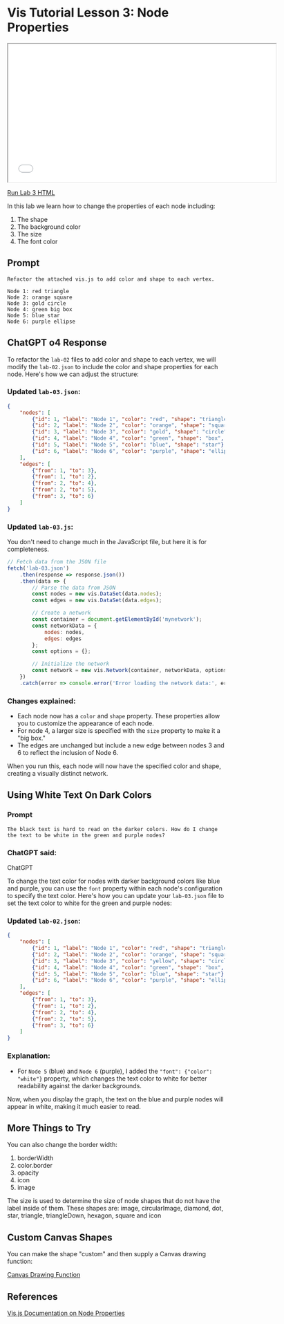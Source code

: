 # Vis Tutorial Lesson 3: Node Properties

<iframe src="../lab-03.html" height="320px" width="620px"></iframe>

[Run Lab 3 HTML](lab-03.html)

In this lab we learn how to change the properties of each node including:

1. The shape
2. The background color
3. The size
4. The font color

## Prompt

```
Refactor the attached vis.js to add color and shape to each vertex.

Node 1: red triangle
Node 2: orange square
Node 3: gold circle
Node 4: green big box
Node 5: blue star
Node 6: purple ellipse
```

## ChatGPT o4 Response

To refactor the `lab-02` files to add color and shape to each vertex, we will modify the `lab-02.json` to include the color and shape properties for each node. Here's how we can adjust the structure:

### Updated `lab-03.json`:

```json
{
    "nodes": [
        {"id": 1, "label": "Node 1", "color": "red", "shape": "triangle"},
        {"id": 2, "label": "Node 2", "color": "orange", "shape": "square"},
        {"id": 3, "label": "Node 3", "color": "gold", "shape": "circle"},
        {"id": 4, "label": "Node 4", "color": "green", "shape": "box", "size": 50},
        {"id": 5, "label": "Node 5", "color": "blue", "shape": "star"},
        {"id": 6, "label": "Node 6", "color": "purple", "shape": "ellipse"}
    ],
    "edges": [
        {"from": 1, "to": 3},
        {"from": 1, "to": 2},
        {"from": 2, "to": 4},
        {"from": 2, "to": 5},
        {"from": 3, "to": 6}
    ]
}
```

### Updated `lab-03.js`:

You don't need to change much in the JavaScript file, but here it is for completeness.

```js
// Fetch data from the JSON file
fetch('lab-03.json')
    .then(response => response.json())
    .then(data => {
        // Parse the data from JSON
        const nodes = new vis.DataSet(data.nodes);
        const edges = new vis.DataSet(data.edges);

        // Create a network
        const container = document.getElementById('mynetwork');
        const networkData = {
            nodes: nodes,
            edges: edges
        };
        const options = {};

        // Initialize the network
        const network = new vis.Network(container, networkData, options);
    })
    .catch(error => console.error('Error loading the network data:', error));
```

### Changes explained:

-   Each node now has a `color` and `shape` property. These properties allow you to customize the appearance of each node.
-   For node 4, a larger size is specified with the `size` property to make it a "big box."
-   The edges are unchanged but include a new edge between nodes 3 and 6 to reflect the inclusion of Node 6.

When you run this, each node will now have the specified color and shape, creating a visually distinct network.

## Using White Text On Dark Colors

### Prompt

```
The black text is hard to read on the darker colors. How do I change the text to be white in the green and purple nodes?
```

### ChatGPT said:

ChatGPT

To change the text color for nodes with darker background colors like blue and purple, you can use the `font` property within each node's configuration to specify the text color. Here's how you can update your `lab-03.json` file to set the text color to white for the green and purple nodes:

### Updated `lab-02.json`:

```json
{
    "nodes": [
        {"id": 1, "label": "Node 1", "color": "red", "shape": "triangle"},
        {"id": 2, "label": "Node 2", "color": "orange", "shape": "square"},
        {"id": 3, "label": "Node 3", "color": "yellow", "shape": "circle"},
        {"id": 4, "label": "Node 4", "color": "green", "shape": "box", "size": 50, "font": {"color": "white"}},
        {"id": 5, "label": "Node 5", "color": "blue", "shape": "star"},
        {"id": 6, "label": "Node 6", "color": "purple", "shape": "ellipse", "font": {"color": "white"}}
    ],
    "edges": [
        {"from": 1, "to": 3},
        {"from": 1, "to": 2},
        {"from": 2, "to": 4},
        {"from": 2, "to": 5},
        {"from": 3, "to": 6}
    ]
}
```

### Explanation:

-   For `Node 5` (blue) and `Node 6` (purple), I added the `"font": {"color": "white"}` property, which changes the text color to white for better readability against the darker backgrounds.

Now, when you display the graph, the text on the blue and purple nodes will appear in white, making it much easier to read.

## More Things to Try

You can also change the border width:

1. borderWidth
2. color.border
3. opacity
4. icon
5. image

The size is used to determine the size of node shapes that do not have the label inside of them. These shapes are: image, circularImage, diamond, dot, star, triangle, triangleDown, hexagon, square and icon

## Custom Canvas Shapes

You can make the shape "custom" and then supply a Canvas drawing function:

[Canvas Drawing Function](https://developer.mozilla.org/en-US/docs/Web/API/Canvas_API/Tutorial/Drawing_shapes)

## References

[Vis.js Documentation on Node Properties](https://visjs.github.io/vis-network/docs/network/nodes.html)
